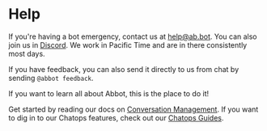 # Help

If you're having a bot emergency, contact us at [help@ab.bot](mailto:help@ab.bot).
You can also join us in [Discord](https://discord.gg/FN4t8NNdQG).
We work in Pacific Time and are in there consistently most days.

If you have feedback, you can also send it directly to us from chat by sending `@abbot feedback`.

If you want to learn all about Abbot, this is the place to do it!

Get started by reading our docs on [Conversation Management](xref:convos-intro).
If you want to dig in to our Chatops features, check out our [Chatops Guides](xref:chatops-intro).